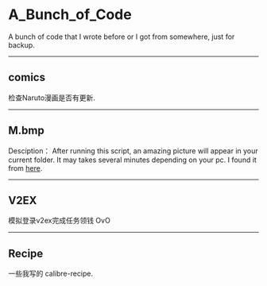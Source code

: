 # A_Bunch_of_Code

A bunch of code that I wrote before or I got from somewhere, just for backup.

---

## comics

检查Naruto漫画是否有更新.

---

## M.bmp

Desciption： After running this script, an amazing picture will appear in your current folder.
It may takes several minutes depending on your pc. I found it from [here](https://gist.github.com/wenLiangcan/4110576).

---

## V2EX

模拟登录v2ex完成任务领钱 OvO

---

## Recipe

一些我写的 calibre-recipe.




